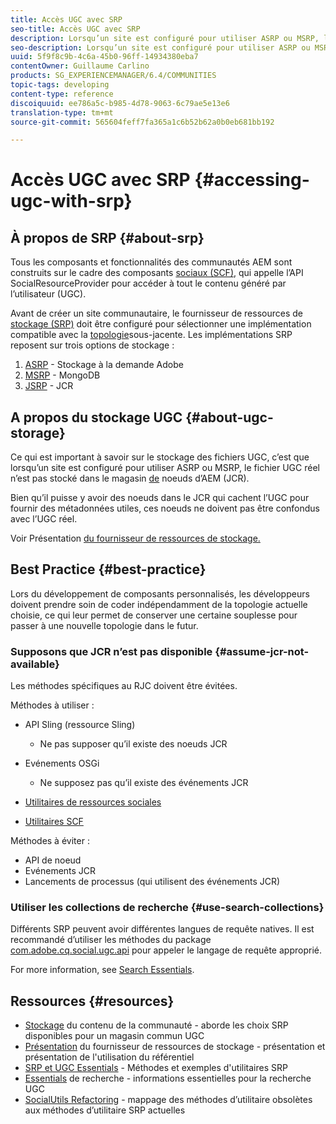 ```yaml
---
title: Accès UGC avec SRP
seo-title: Accès UGC avec SRP
description: Lorsqu’un site est configuré pour utiliser ASRP ou MSRP, l’UGC réel n’est pas stocké dans le magasin de noeuds d’AEM (JCR).
seo-description: Lorsqu’un site est configuré pour utiliser ASRP ou MSRP, l’UGC réel n’est pas stocké dans le magasin de noeuds d’AEM (JCR).
uuid: 5f9f8c9b-4c6a-45b0-96ff-14934380eba7
contentOwner: Guillaume Carlino
products: SG_EXPERIENCEMANAGER/6.4/COMMUNITIES
topic-tags: developing
content-type: reference
discoiquuid: ee786a5c-b985-4d78-9063-6c79ae5e13e6
translation-type: tm+mt
source-git-commit: 565604feff7fa365a1c6b52b62a0b0eb681bb192

---
```



# Accès UGC avec SRP {#accessing-ugc-with-srp}

## À propos de SRP {#about-srp}

Tous les composants et fonctionnalités des communautés AEM sont construits sur le cadre des composants [sociaux (SCF)](scf.md), qui appelle l’API SocialResourceProvider pour accéder à tout le contenu généré par l’utilisateur (UGC).

Avant de créer un site communautaire, le fournisseur de ressources de [stockage (SRP)](working-with-srp.md) doit être configuré pour sélectionner une implémentation compatible avec la [topologie](topologies.md)sous-jacente. Les implémentations SRP reposent sur trois options de stockage :

1. [ASRP](asrp.md) - Stockage à la demande Adobe
2. [MSRP](msrp.md) - MongoDB
3. [JSRP](jsrp.md) - JCR

## A propos du stockage UGC {#about-ugc-storage}

Ce qui est important à savoir sur le stockage des fichiers UGC, c’est que lorsqu’un site est configuré pour utiliser ASRP ou MSRP, le fichier UGC réel n’est pas stocké dans le magasin [de](../../help/sites-deploying/data-store-config.md) noeuds d’AEM (JCR).

Bien qu’il puisse y avoir des noeuds dans le JCR qui cachent l’UGC pour fournir des métadonnées utiles, ces noeuds ne doivent pas être confondus avec l’UGC réel.

Voir Présentation [du fournisseur de ressources de stockage.](srp.md)

## Best Practice {#best-practice}

Lors du développement de composants personnalisés, les développeurs doivent prendre soin de coder indépendamment de la topologie actuelle choisie, ce qui leur permet de conserver une certaine souplesse pour passer à une nouvelle topologie dans le futur.

### Supposons que JCR n’est pas disponible {#assume-jcr-not-available}

Les méthodes spécifiques au RJC doivent être évitées.

Méthodes à utiliser :

* API Sling (ressource Sling)
   * Ne pas supposer qu’il existe des noeuds JCR

* Evénements OSGi
   * Ne supposez pas qu’il existe des événements JCR

* [Utilitaires de ressources sociales](socialutils.md#socialresourceutilities-package)
* [Utilitaires SCF](socialutils.md#scfutilities-package)

Méthodes à éviter :

* API de noeud
* Evénements JCR
* Lancements de processus (qui utilisent des événements JCR)

### Utiliser les collections de recherche {#use-search-collections}

Différents SRP peuvent avoir différentes langues de requête natives. Il est recommandé d’utiliser les méthodes du package [com.adobe.cq.social.ugc.api](https://helpx.adobe.com/experience-manager/6-4/sites/developing/using/reference-materials/javadoc/com/adobe/cq/social/ugc/api/package-summary.html) pour appeler le langage de requête approprié.

For more information, see [Search Essentials](search-implementation.md).

## Ressources {#resources}

* [Stockage](working-with-srp.md) du contenu de la communauté - aborde les choix SRP disponibles pour un magasin commun UGC
* [Présentation](srp.md) du fournisseur de ressources de stockage - présentation et présentation de l&#39;utilisation du référentiel
* [SRP et UGC Essentials](srp-and-ugc.md) - Méthodes et exemples d&#39;utilitaires SRP
* [Essentials](search-implementation.md) de recherche - informations essentielles pour la recherche UGC
* [SocialUtils Refactoring](socialutils.md) - mappage des méthodes d’utilitaire obsolètes aux méthodes d’utilitaire SRP actuelles
